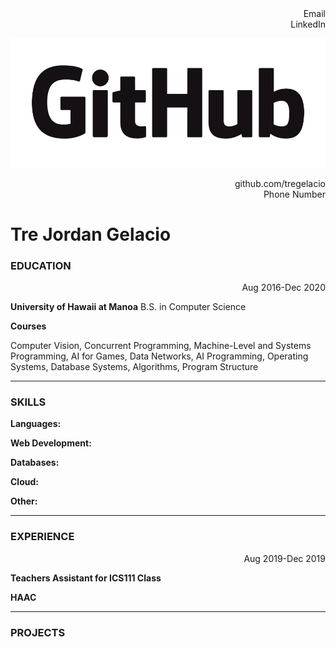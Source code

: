 <div align="right">Email</div>
<div align="right">LinkedIn</div>

![alt text](https://github.com/tregelacio/2021-CS-resume/blob/main/GitHub_Logo.png "Github Logo")

<div align="right">github.com/tregelacio</div>
<div align="right">Phone Number</div>

# Tre Jordan Gelacio

### EDUCATION

<div align="right">Aug 2016-Dec 2020</div>

**University of Hawaii at Manoa**
B.S. in Computer Science

**Courses**

Computer Vision, Concurrent Programming, Machine-Level and Systems Programming, AI for Games, Data Networks, AI Programming, Operating Systems, Database Systems, Algorithms, Program Structure

---

### SKILLS

**Languages:**

**Web Development:**

**Databases:**

**Cloud:**

**Other:**

---

### EXPERIENCE

<div align="right">Aug 2019-Dec 2019</div>

**Teachers Assistant for ICS111 Class**

**HAAC**

---

### PROJECTS
